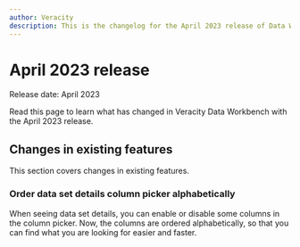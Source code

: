```yaml
---
author: Veracity
description: This is the changelog for the April 2023 release of Data Workbench.
---
```


# April 2023 release

Release date: April 2023

Read this page to learn what has changed in Veracity Data Workbench with the April 2023 release.

## Changes in existing features

This section covers changes in existing features.

### Order data set details column picker alphabetically
When seeing data set details, you can enable or disable some columns in the column picker. Now, the columns are ordered alphabetically, so that you can find what you are looking for easier and faster.